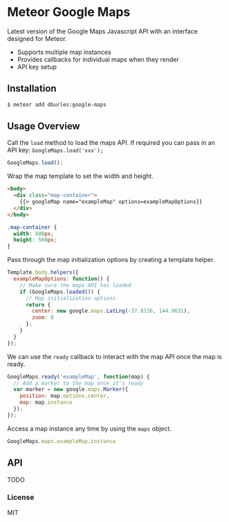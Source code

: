 Meteor Google Maps
==================

Latest version of the Google Maps Javascript API with an interface designed for Meteor.

- Supports multiple map instances
- Provides callbacks for individual maps when they render
- API key setup

## Installation

```sh
$ meteor add dburles:google-maps
```

## Usage Overview

Call the `load` method to load the maps API. If required you can pass in an API key: `GoogleMaps.load('xxx');`

```js
GoogleMaps.load();
```

Wrap the map template to set the width and height.

```html
<body>
  <div class="map-container">
    {{> googleMap name="exampleMap" options=exampleMapOptions}}
  </div>
</body>
```

```css
.map-container {
  width: 800px;
  height: 500px;
}
```

Pass through the map initialization options by creating a template helper.

```js
Template.body.helpers({
  exampleMapOptions: function() {
    // Make sure the maps API has loaded
    if (GoogleMaps.loaded()) {
      // Map initialization options
      return {
        center: new google.maps.LatLng(-37.8136, 144.9631),
        zoom: 8
      };
    }
  }
});
```

We can use the `ready` callback to interact with the map API once the map is ready.

```js
GoogleMaps.ready('exampleMap', function(map) {
  // Add a marker to the map once it's ready
  var marker = new google.maps.Marker({
    position: map.options.center,
    map: map.instance
  });
});
```

Access a map instance any time by using the `maps` object.

```js
GoogleMaps.maps.exampleMap.instance
```

## API

TODO

### License

MIT
